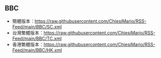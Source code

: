 ## BBC
- 簡體版本：https://raw.githubusercontent.com/ChiesiMario/RSS-Feed/main/BBC/SC.xml
- 台灣繁體版本：https://raw.githubusercontent.com/ChiesiMario/RSS-Feed/main/BBC/TC.xml
- 香港繁體版本：https://raw.githubusercontent.com/ChiesiMario/RSS-Feed/main/BBC/HK.xml
